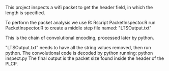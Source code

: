 This project inspects a wifi packet to get the header field, in which the length is specified.

To perform the packet analysis we use R:
    Rscript PacketInspector.R
run PacketInspector.R to create a middle step file named: "LTSOutput.txt"

This is the chain of convolutional encoding, processed later by python.

"LTSOutput.txt" needs to have all the string values removed, then run python.
The convolutional code is decoded by python running:
    python inspect.py
The final output is the packet size found inside the header of the PLCP.
